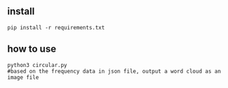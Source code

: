 ## install
```
pip install -r requirements.txt
```

## how to use

```
python3 circular.py
#based on the frequency data in json file, output a word cloud as an image file
```